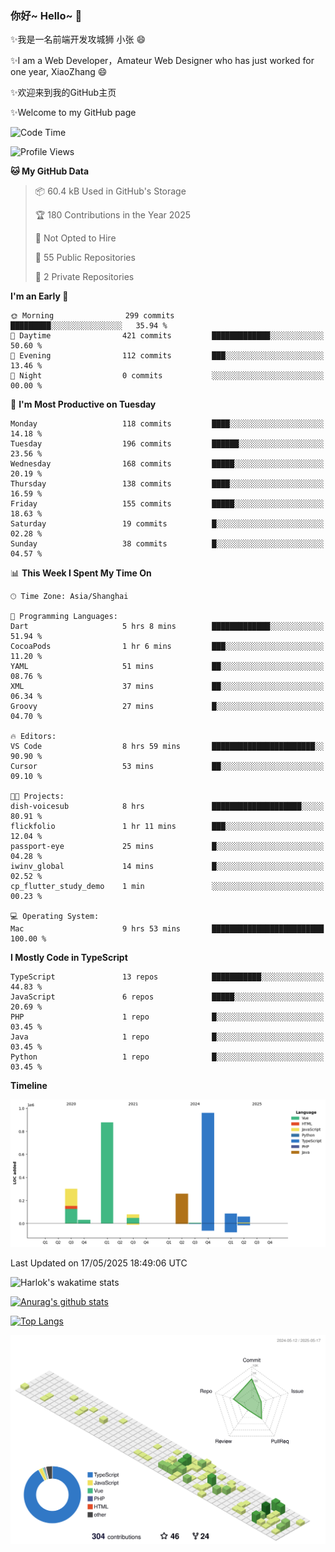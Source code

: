 ### 你好~ Hello~ 👋

✨我是一名前端开发攻城狮 小张 😄

✨I am a Web Developer，Amateur Web Designer who has just worked for one year, XiaoZhang 😄

✨欢迎来到我的GitHub主页

✨Welcome to my GitHub page
<!--
**7148505/7148505** is a ✨ _special_ ✨ repository because its `README.md` (this file) appears on your GitHub profile.

Here are some ideas to get you started:

- 🔭 I’m currently working on ...
- 🌱 I’m currently learning ...
- 👯 I’m looking to collaborate on ...
- 🤔 I’m looking for help with ...
- 💬 Ask me about ...
- 📫 How to reach me: ...
- 😄 Pronouns: ...
- ⚡ Fun fact: ...
-->

<!--START_SECTION:waka-->
![Code Time](http://img.shields.io/badge/Code%20Time-2%2C675%20hrs%2045%20mins-blue)

![Profile Views](http://img.shields.io/badge/Profile%20Views-0-blue)

**🐱 My GitHub Data** 

> 📦 60.4 kB Used in GitHub's Storage 
 > 
> 🏆 180 Contributions in the Year 2025
 > 
> 🚫 Not Opted to Hire
 > 
> 📜 55 Public Repositories 
 > 
> 🔑 2 Private Repositories 
 > 
**I'm an Early 🐤** 

```text
🌞 Morning                299 commits         █████████░░░░░░░░░░░░░░░░   35.94 % 
🌆 Daytime                421 commits         █████████████░░░░░░░░░░░░   50.60 % 
🌃 Evening                112 commits         ███░░░░░░░░░░░░░░░░░░░░░░   13.46 % 
🌙 Night                  0 commits           ░░░░░░░░░░░░░░░░░░░░░░░░░   00.00 % 
```
📅 **I'm Most Productive on Tuesday** 

```text
Monday                   118 commits         ████░░░░░░░░░░░░░░░░░░░░░   14.18 % 
Tuesday                  196 commits         ██████░░░░░░░░░░░░░░░░░░░   23.56 % 
Wednesday                168 commits         █████░░░░░░░░░░░░░░░░░░░░   20.19 % 
Thursday                 138 commits         ████░░░░░░░░░░░░░░░░░░░░░   16.59 % 
Friday                   155 commits         █████░░░░░░░░░░░░░░░░░░░░   18.63 % 
Saturday                 19 commits          █░░░░░░░░░░░░░░░░░░░░░░░░   02.28 % 
Sunday                   38 commits          █░░░░░░░░░░░░░░░░░░░░░░░░   04.57 % 
```


📊 **This Week I Spent My Time On** 

```text
🕑︎ Time Zone: Asia/Shanghai

💬 Programming Languages: 
Dart                     5 hrs 8 mins        █████████████░░░░░░░░░░░░   51.94 % 
CocoaPods                1 hr 6 mins         ███░░░░░░░░░░░░░░░░░░░░░░   11.20 % 
YAML                     51 mins             ██░░░░░░░░░░░░░░░░░░░░░░░   08.76 % 
XML                      37 mins             ██░░░░░░░░░░░░░░░░░░░░░░░   06.34 % 
Groovy                   27 mins             █░░░░░░░░░░░░░░░░░░░░░░░░   04.70 % 

🔥 Editors: 
VS Code                  8 hrs 59 mins       ███████████████████████░░   90.90 % 
Cursor                   53 mins             ██░░░░░░░░░░░░░░░░░░░░░░░   09.10 % 

🐱‍💻 Projects: 
dish-voicesub            8 hrs               ████████████████████░░░░░   80.91 % 
flickfolio               1 hr 11 mins        ███░░░░░░░░░░░░░░░░░░░░░░   12.04 % 
passport-eye             25 mins             █░░░░░░░░░░░░░░░░░░░░░░░░   04.28 % 
iwinv_global             14 mins             █░░░░░░░░░░░░░░░░░░░░░░░░   02.52 % 
cp_flutter_study_demo    1 min               ░░░░░░░░░░░░░░░░░░░░░░░░░   00.23 % 

💻 Operating System: 
Mac                      9 hrs 53 mins       █████████████████████████   100.00 % 
```

**I Mostly Code in TypeScript** 

```text
TypeScript               13 repos            ███████████░░░░░░░░░░░░░░   44.83 % 
JavaScript               6 repos             █████░░░░░░░░░░░░░░░░░░░░   20.69 % 
PHP                      1 repo              █░░░░░░░░░░░░░░░░░░░░░░░░   03.45 % 
Java                     1 repo              █░░░░░░░░░░░░░░░░░░░░░░░░   03.45 % 
Python                   1 repo              █░░░░░░░░░░░░░░░░░░░░░░░░   03.45 % 
```



**Timeline**

![Lines of Code chart](https://raw.githubusercontent.com/littleCareless/littleCareless/master/assets/bar_graph.png)


 Last Updated on 17/05/2025 18:49:06 UTC
<!--END_SECTION:waka-->
![Harlok's wakatime stats](https://github-readme-stats.vercel.app/api/wakatime?username=littleCareless)

[![Anurag's github stats](https://github-readme-stats.vercel.app/api?username=littleCareless)](https://github.com/anuraghazra/github-readme-stats)

[![Top Langs](https://github-readme-stats.vercel.app/api/top-langs/?username=littleCareless&layout=compact)](https://github.com/anuraghazra/github-readme-stats)

![](./profile-3d-contrib/profile-green-animate.svg)
